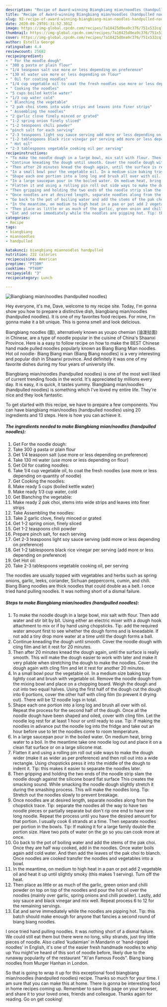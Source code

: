 ```yaml
---
description: "Recipe of Award-winning Biangbiang mian/noodles (handpulled noodles)"
title: "Recipe of Award-winning Biangbiang mian/noodles (handpulled noodles)"
slug: 92-recipe-of-award-winning-biangbiang-mian-noodles-handpulled-noodles
date: 2020-09-29T01:31:52.301Z
image: https://img-global.cpcdn.com/recipes/7a18425d0ea9c376/751x532cq70/biangbiang-miannoodles-handpulled-noodles-recipe-main-photo.jpg
thumbnail: https://img-global.cpcdn.com/recipes/7a18425d0ea9c376/751x532cq70/biangbiang-miannoodles-handpulled-noodles-recipe-main-photo.jpg
cover: https://img-global.cpcdn.com/recipes/7a18425d0ea9c376/751x532cq70/biangbiang-miannoodles-handpulled-noodles-recipe-main-photo.jpg
author: Estella George
ratingvalue: 4.4
reviewcount: 25682
recipeingredient:
- " For the noodle dough"
- "300 g pasta or plain flour"
- "1/4 teaspoon salt use more or less depending on preference"
- "130 ml water use more or less depending on flour"
- " Oil for coating noodles"
- "1/4 cup vegetable oil to coat the fresh noodles use more or less depending on quantity of noodle"
- " Cooking the noodles"
- "5 cups boiled kettle water"
- "1/3 cup water cold"
- " Blanching the vegetable"
- "2 pak choi stems into wide strips and leaves into finer strips"
- " Assembling the noodles"
- "2 garlic clove finely minced or grated"
- "1-2 spring onion finely sliced"
- "1-2 teaspoons chili powder"
- "pinch salt for each serving"
- "2-3 teaspoons light soy sauce serving add more or less depending on preference"
- "1-2 tablespoons black rice vinegar per serving add more or less depending on preference"
- " Hot oil"
- "2-3 tablespoons vegetable cooking oil per serving"
recipeinstructions:
- "To make the noodle dough in a large bowl, mix salt with flour. Then add water and stir bit by bit. Using either an electric mixer with a dough hook attachment to mix or if by hand using chopsticks. Tip: add the required water amount first to see whether the dough forms and is kneadable. If not add a tiny drop more water at a time until the dough forms a ball."
- "Continue kneading the dough until smooth. Cover the noodle dough with cling film and let it rest for 20 minutes."
- "Then after 20 minutes knead the dough again, until the surface is really smooth. This will make the dough easier to work with later and make it very pliable when stretching the dough to make the noodles. Cover the dough again with cling film and let it rest for another 20 minutes."
- "In a small bowl pour the vegetable oil. In a medium size baking tray lightly coat and brush with vegetable oil. Remove the noodle dough from the mixing bowl and place on a chopping board. Weigh the dough and cut into two equal halves. Using the first half of the dough cut the dough into 6 portions, cover the other half with cling film (to prevent it drying out). There will be 12 noodle logs in total."
- "Shape each one portion into a long log and brush all over with oil. Repeat the process for the second half of the dough. Once all the noodle dough have been shaped and oiled, cover with cling film. Let the noodle log rest for at least 1 hour or until ready to use. Tip: If making the noodles in advance put the noodle log into the fridge and take out an hour before use to let the noodles come to room temperature."
- "In a large saucepan pour in the boiled water. On medium heat, bring water to a boil. In the meantime take one noodle log out and place it on a clean flat surface or on a large silicone mat."
- "Flatten it and using a rolling pin roll out side ways to make the dough wider (make it as wider as per preference) and then roll out into a wide rectangle. Using chopsticks press it into the middle of the dough to indent it. Tip: this makes it easier to separate the noodles later."
- "Then gripping and holding the two ends of the noodle strip slam the noodle dough against the silicone board flat surface This creates the smacking sound. While smacking the noodle dough slightly stretch it during the smashing process. This will make the noodles long. Tip: Stretch out the noodles slowly to prevent breakage."
- "Once noodles are at desired length, separate noodles along from the chopstick trace. Tip: separate the noodles all the way to have two noodle pieces or partially separate but don&#39;t rip one end to have one long noodle. Repeat the process until you have the desired amount for that portion. I usually cook 6 strands at a time. Then separate noodles per portion in the bowls. Tip: If making it for a large family double the portion size. Have two pots of water on the go so you can cook more at once."
- "Go back to the pot of boiling water and add the stems of the pak choi. Once they are half way cooked, add in the noodles. Once water boils again add cold water. And then add the leaves of the pak choi to blanch. Once noodles are cooked transfer the noodles and vegetables into a bowl."
- "In the meantime, on medium to high heat in a pan or pot add 2 vegetable oil and heat it up until slightly smoky (this makes 1 serving). Turn off the heat."
- "Then place as little or as much of the garlic, green onion and chilli powder on top on top of the noodles and pour the hot oil over the noodles (mainly over garlic, spring onions and chilli powder). Lastly, add soy sauce and black vinegar and mix well. Repeat process 6 to 12 for the remaining servings."
- "Eat and serve immediately while the noodles are pipping hot. Tip: this batch should make enough for anyone that fancies a second round of biang biang noodles."
categories:
- Recipe
tags:
- biangbiang
- miannoodles
- handpulled

katakunci: biangbiang miannoodles handpulled 
nutrition: 222 calories
recipecuisine: American
preptime: "PT30M"
cooktime: "PT40M"
recipeyield: "3"
recipecategory: Lunch

---
```



![Biangbiang mian/noodles (handpulled noodles)](https://img-global.cpcdn.com/recipes/7a18425d0ea9c376/751x532cq70/biangbiang-miannoodles-handpulled-noodles-recipe-main-photo.jpg)

Hey everyone, it's me, Dave, welcome to my recipe site. Today, I'm gonna show you how to prepare a distinctive dish, biangbiang mian/noodles (handpulled noodles). It is one of my favorites food recipes. For mine, I'm gonna make it a bit unique. This is gonna smell and look delicious.

Biangbiang noodles (面), alternatively known as youpo chemian (油泼扯面) in Chinese, are a type of noodle popular in the cuisine of China&#39;s Shaanxi Province. Here is a easy to follow recipe on how to make the BEST Chinese hand made pulled noodles popularly known as Biang Biang Mian noodles. Hot oil noodle- Biang Biang mian (Biang Biang noodles) is a very interesting and popular dish in Shaanxi province. And definitely it was one of my favorite dishes during my four years of university life.

Biangbiang mian/noodles (handpulled noodles) is one of the most well liked of current trending foods in the world. It's appreciated by millions every day. It is easy, it is quick, it tastes yummy. Biangbiang mian/noodles (handpulled noodles) is something which I've loved my entire life. They're nice and they look fantastic.


To get started with this recipe, we have to prepare a few components. You can have biangbiang mian/noodles (handpulled noodles) using 20 ingredients and 13 steps. Here is how you can achieve it.

<!--inarticleads1-->

##### The ingredients needed to make Biangbiang mian/noodles (handpulled noodles):

1. Get  For the noodle dough:
1. Take 300 g pasta or plain flour
1. Get 1/4 teaspoon salt (use more or less depending on preference)
1. Take 130 ml water (use more or less depending on flour)
1. Get  Oil for coating noodles:
1. Take 1/4 cup vegetable oil, to coat the fresh noodles (use more or less depending on quantity of noodle)
1. Get  Cooking the noodles:
1. Make ready 5 cups (boiled kettle water)
1. Make ready 1/3 cup water, cold
1. Get  Blanching the vegetable:
1. Make ready 2 pak choi, stems into wide strips and leaves into finer strips
1. Take  Assembling the noodles:
1. Take 2 garlic clove, finely minced or grated
1. Get 1-2 spring onion, finely sliced
1. Get 1-2 teaspoons chili powder
1. Prepare pinch salt, for each serving
1. Get 2-3 teaspoons light soy sauce serving (add more or less depending on preference)
1. Get 1-2 tablespoons black rice vinegar per serving (add more or less depending on preference)
1. Get  Hot oil:
1. Take 2-3 tablespoons vegetable cooking oil, per serving


The noodles are usually topped with vegetables and herbs such as spring onions, garlic, leeks, coriander, Sichuan peppercorns, cumin, and chili. Biang Biang noodles are thick noodles that could double as a belt. I once tried hand pulling noodles. It was nothing short of a dismal failure. 

<!--inarticleads2-->

##### Steps to make Biangbiang mian/noodles (handpulled noodles):

1. To make the noodle dough in a large bowl, mix salt with flour. Then add water and stir bit by bit. Using either an electric mixer with a dough hook attachment to mix or if by hand using chopsticks. Tip: add the required water amount first to see whether the dough forms and is kneadable. If not add a tiny drop more water at a time until the dough forms a ball.
1. Continue kneading the dough until smooth. Cover the noodle dough with cling film and let it rest for 20 minutes.
1. Then after 20 minutes knead the dough again, until the surface is really smooth. This will make the dough easier to work with later and make it very pliable when stretching the dough to make the noodles. Cover the dough again with cling film and let it rest for another 20 minutes.
1. In a small bowl pour the vegetable oil. In a medium size baking tray lightly coat and brush with vegetable oil. Remove the noodle dough from the mixing bowl and place on a chopping board. Weigh the dough and cut into two equal halves. Using the first half of the dough cut the dough into 6 portions, cover the other half with cling film (to prevent it drying out). There will be 12 noodle logs in total.
1. Shape each one portion into a long log and brush all over with oil. Repeat the process for the second half of the dough. Once all the noodle dough have been shaped and oiled, cover with cling film. Let the noodle log rest for at least 1 hour or until ready to use. Tip: If making the noodles in advance put the noodle log into the fridge and take out an hour before use to let the noodles come to room temperature.
1. In a large saucepan pour in the boiled water. On medium heat, bring water to a boil. In the meantime take one noodle log out and place it on a clean flat surface or on a large silicone mat.
1. Flatten it and using a rolling pin roll out side ways to make the dough wider (make it as wider as per preference) and then roll out into a wide rectangle. Using chopsticks press it into the middle of the dough to indent it. Tip: this makes it easier to separate the noodles later.
1. Then gripping and holding the two ends of the noodle strip slam the noodle dough against the silicone board flat surface This creates the smacking sound. While smacking the noodle dough slightly stretch it during the smashing process. This will make the noodles long. Tip: Stretch out the noodles slowly to prevent breakage.
1. Once noodles are at desired length, separate noodles along from the chopstick trace. Tip: separate the noodles all the way to have two noodle pieces or partially separate but don&#39;t rip one end to have one long noodle. Repeat the process until you have the desired amount for that portion. I usually cook 6 strands at a time. Then separate noodles per portion in the bowls. Tip: If making it for a large family double the portion size. Have two pots of water on the go so you can cook more at once.
1. Go back to the pot of boiling water and add the stems of the pak choi. Once they are half way cooked, add in the noodles. Once water boils again add cold water. And then add the leaves of the pak choi to blanch. Once noodles are cooked transfer the noodles and vegetables into a bowl.
1. In the meantime, on medium to high heat in a pan or pot add 2 vegetable oil and heat it up until slightly smoky (this makes 1 serving). Turn off the heat.
1. Then place as little or as much of the garlic, green onion and chilli powder on top on top of the noodles and pour the hot oil over the noodles (mainly over garlic, spring onions and chilli powder). Lastly, add soy sauce and black vinegar and mix well. Repeat process 6 to 12 for the remaining servings.
1. Eat and serve immediately while the noodles are pipping hot. Tip: this batch should make enough for anyone that fancies a second round of biang biang noodles.


I once tried hand pulling noodles. It was nothing short of a dismal failure. We could still eat them but there were no long, silky strands, just tiny little pieces of noodle. Also called &#39;kudaimian&#39; in Mandarin or &#39;hand-ripped noodles&#39; in English, it&#39;s one of the easier fresh handmade noodles to whip up You might&#39;ve heard of this sort of noodle before, likely due to the runaway popularity of the restaurant &#34;Xi&#39;an Famous Foods&#34;. Biang biang noodles from Murger Hanhan in London. 

So that is going to wrap it up for this exceptional food biangbiang mian/noodles (handpulled noodles) recipe. Thanks so much for your time. I am sure that you can make this at home. There is gonna be interesting food in home recipes coming up. Remember to save this page on your browser, and share it to your loved ones, friends and colleague. Thanks again for reading. Go on get cooking!
